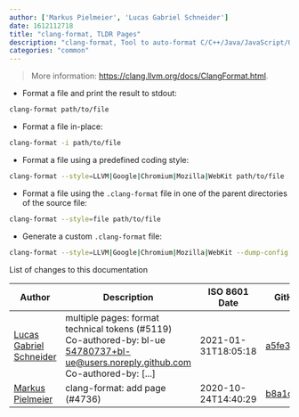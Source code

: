 ```yaml
---
author: ['Markus Pielmeier', 'Lucas Gabriel Schneider']
date: 1612112718
title: "clang-format, TLDR Pages"
description: "clang-format, Tool to auto-format C/C++/Java/JavaScript/Objective-C/Protobuf/C# code."
categories: "common"
---
```

> More information: <https://clang.llvm.org/docs/ClangFormat.html>.

- Format a file and print the result to stdout:

```bash
clang-format path/to/file
```

- Format a file in-place:

```bash
clang-format -i path/to/file
```

- Format a file using a predefined coding style:

```bash
clang-format --style=LLVM|Google|Chromium|Mozilla|WebKit path/to/file
```

- Format a file using the `.clang-format` file in one of the parent directories of the source file:

```bash
clang-format --style=file path/to/file
```

- Generate a custom `.clang-format` file:

```bash
clang-format --style=LLVM|Google|Chromium|Mozilla|WebKit --dump-config > .clang-format
```
List of changes to this documentation


Author | Description | ISO 8601 Date | GitHub link
------|-----|-----|-----
[Lucas Gabriel Schneider](mailto:casdpa@gmail.com) | multiple pages: format technical tokens (#5119) Co-authored-by: bl-ue <54780737+bl-ue@users.noreply.github.com> Co-authored-by: [...] | 2021-01-31T18:05:18 | [a5fe31bc47ae](https://github.com/tldr-pages/tldr/commit/a5fe31bc47aece3efa5e66b52b3cf384f27d5d72)
[Markus Pielmeier](mailto:markuspi@users.noreply.github.com) | clang-format: add page (#4736) | 2020-10-24T14:40:29 | [b8a1ccc2005c](https://github.com/tldr-pages/tldr/commit/b8a1ccc2005cae5b16f4c757f36f753c8df28f36)

